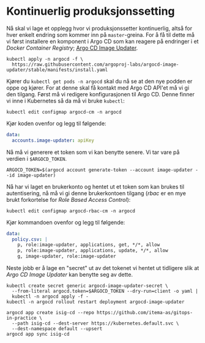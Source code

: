 # Kontinuerlig produksjonssetting

Nå skal vi lage et opplegg hvor vi produksjonssetter kontinuerlig, altså for hver enkelt endring som kommer inn på `master`-greina. For å få til dette må vi først installere en komponent i Argo CD som kan reagere på endringer i et *Docker Container Registry*; [Argo CD Image Updater](https://argocd-image-updater.readthedocs.io/en/latest/install/start/).

```shell
kubectl apply -n argocd -f \
  https://raw.githubusercontent.com/argoproj-labs/argocd-image-updater/stable/manifests/install.yaml
```

Kjører du `kubectl get pods -n argocd` skal du nå se at den nye podden er oppe og kjører. For at denne skal få kontakt med Argo CD API'et må vi gi den tilgang. Først må vi redigere konfigurasjonen til Argo CD. Denne finner vi inne i Kubernetes så da må vi bruke `kubectl`:

```shell
kubectl edit configmap argocd-cm -n argocd
```
Kjør koden ovenfor og legg til følgende:

```yaml
data:
  accounts.image-updater: apiKey
```

Nå må vi generere et token som vi kan benytte senere. Vi tar vare på verdien i `$ARGOCD_TOKEN`.

```shell
ARGOCD_TOKEN=$(argocd account generate-token --account image-updater --id image-updater)
```

Nå har vi laget en brukerkonto og hentet ut et token som kan brukes til autentisering, nå må vi gi denne brukerkontoen tilgang (*rbac* er en mye brukt forkortelse for *Role Based Access Control*):

```shell
kubectl edit configmap argocd-rbac-cm -n argocd
```

Kjør kommandoen ovenfor og legg til følgende:

```yaml
data:
  policy.csv: |
    p, role:image-updater, applications, get, */*, allow
    p, role:image-updater, applications, update, */*, allow
    g, image-updater, role:image-updater

```
Neste jobb er å lage en "secret" ut av det tokenet vi hentet ut tidligere slik at *Argo CD Image Updater* kan benytte seg av dette.

```shell
kubectl create secret generic argocd-image-updater-secret \
  --from-literal argocd.token=$ARGOCD_TOKEN --dry-run=client -o yaml |
  kubectl -n argocd apply -f -
kubectl -n argocd rollout restart deployment argocd-image-updater
```




```
argocd app create isig-cd --repo https://github.com/itema-as/gitops-in-practice \
  --path isig-cd --dest-server https://kubernetes.default.svc \
  --dest-namespace default --upsert
argocd app sync isig-cd
```


